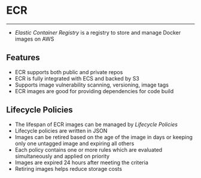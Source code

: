 # ECR

---

- *Elastic Container Registry* is a registry to store and manage Docker images on AWS

## Features

- ECR supports both public and private repos
- ECR is fully integrated with ECS and backed by S3
- Supports image vulnerability scanning, versioning, image tags
- ECR images are good for providing dependencies for code build

## Lifecycle Policies

- The lifespan of ECR images can be managed by *Lifecycle Policies*
- Lifecycle policies are written in JSON
- Images can be retired based on the age of the image in days or keeping only one untagged image and expiring all others
- Each policy contains one or more rules which are evaluated simultaneously and applied on priority
- Images are expired 24 hours after meeting the criteria
- Retiring images helps reduce storage costs

